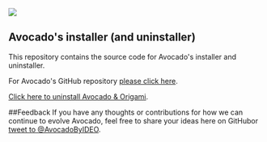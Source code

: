![](https://github.com/trive/avocado/raw/master/Other/logo.png "")

## Avocado's installer (and uninstaller)

This repository contains the source code for Avocado's installer and uninstaller.

For Avocado's GitHub repository <a href="http://avocado.ideo.com" target="_blank">please click here</a>.

<a href="https://github.com/trive/avocado/blob/master/Other/Uninstall%20Avocado%20%26%20Origami.zip">Click here to uninstall Avocado & Origami</a>.


##Feedback
If you have any thoughts or contributions for how we can continue to evolve Avocado, feel free to share your ideas here on GitHub​ or​ <a href="https://twitter.com/AvocadoByIDEO" target="_blank">tweet to @AvocadoByIDEO</a>.